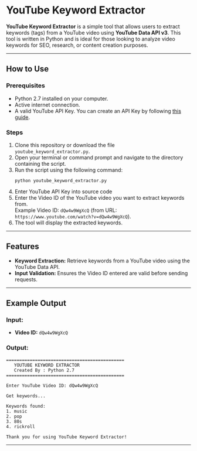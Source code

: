 # YouTube Keyword Extractor

**YouTube Keyword Extractor** is a simple tool that allows users to extract keywords (tags) from a YouTube video using **YouTube Data API v3**. This tool is written in Python and is ideal for those looking to analyze video keywords for SEO, research, or content creation purposes.

---

## How to Use

### Prerequisites
- Python 2.7 installed on your computer.
- Active internet connection.
- A valid YouTube API Key. You can create an API Key by following [this guide](https://developers.google.com/youtube/registering_an_application).

### Steps
1. Clone this repository or download the file `youtube_keyword_extractor.py`.
2. Open your terminal or command prompt and navigate to the directory containing the script.
3. Run the script using the following command:
   ```
   python youtube_keyword_extractor.py
   ```
4. Enter YouTube API Key into source code 
5. Enter the Video ID of the YouTube video you want to extract keywords from.  
   Example Video ID: `dQw4w9WgXcQ` (from URL: `https://www.youtube.com/watch?v=dQw4w9WgXcQ`).
6. The tool will display the extracted keywords.

---

## Features
- **Keyword Extraction:** Retrieve keywords from a YouTube video using the YouTube Data API.
- **Input Validation:** Ensures the Video ID entered are valid before sending requests.

---

## Example Output

### Input:

- **Video ID:** `dQw4w9WgXcQ`

### Output:
```
=============================================
   YOUTUBE KEYWORD EXTRACTOR
   Created By : Python 2.7
=============================================

Enter YouTube Video ID: dQw4w9WgXcQ

Get keywords...

Keywords found:
1. music
2. pop
3. 80s
4. rickroll

Thank you for using YouTube Keyword Extractor!
```

---

